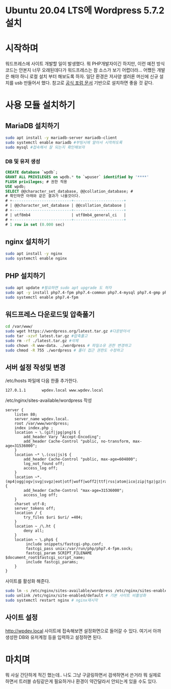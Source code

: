 Ubuntu 20.04 LTS에 Wordpress 5.7.2 설치
======================================

# 시작하며

워드프레스에 사이트 개발할 일이 발생했다.
뭐 PHP개발자이긴 하지만, 이런 예전 방식 코드는 안본지 너무 오래된데다가 워드프레스는 참 소스가 보기 어렵더라...
어쨌든 개발은 해야 하니 로컬 설치 부터 해보도록 하자.
일단 환경은 저사양 셀러론 머신에 신규 설치를 usb 만들어서 했다.
참고로 [공식 포럼 문서](https://wordpress.org/support/article/how-to-install-wordpress) 기반으로 설치하면 좋을 것 같다.

# 사용 모듈 설치하기

## MariaDB 설치하기

```bash
sudo apt install -y mariadb-server mariadb-client
sudo systemctl enable mariadb #부팅시에 알아서 시작하도록
sudo mysql #접속해서 잘 되는지 확인해보자
```

### DB 및 유저 생성

```sql
CREATE database `wpdb`;
GRANT ALL PRIVILEGES on wpdb.* to `wpuser` identified by '****'
FLUSH privileges; # 권한 적용
USE wpdb;
SELECT @@character_set_database, @@collation_database; # 
# 확인하면 아래와 같은 결과가 나올것이다.
# +--------------------------+----------------------+
# | @@character_set_database | @@collation_database |
# +--------------------------+----------------------+
# | utf8mb4                  | utf8mb4_general_ci   |
# +--------------------------+----------------------+
# 1 row in set (0.000 sec)
```

## nginx 설치하기

```bash
sudo apt install -y nginx
sudo systemctl enable nginx
```

## PHP 설치하기

```bash
sudo apt update #필요하면 sudo apt upgrade 도 하자
sudo apt -y install php7.4-fpm php7.4-common php7.4-mysql php7.4-gmp php7.4-curl php7.4-intl php7.4-mbstring php7.4-xmlrpc php7.4-gd php7.4-xml php7.4-cli php7.4-zip zip unzip
sudo systemctl enable php7.4-fpm
```

## 워드프레스 다운로드및 압축풀기

```bash
cd /var/www/
sudo wget https://wordpress.org/latest.tar.gz #다운받아서
sudo tar -xzvf latest.tar.gz #압축풀고
sudo rm -rf ./latest.tar.gz #삭제
sudo chown -R www-data. ./wordpress # 파일소유 권한 변경하고
sudo chmod -R 755 ./wordpress # 폴더 접근 권한도 수정하고

```

## 서버 설정 작성및 변경

/etc/hosts 파일에 다음 한줄 추가한다.
```
127.0.1.1       wpdev.local www.wpdev.local
```

/etc/nginx/sites-available/wordpress 작성
```
server {
    listen 80;
    server_name wpdev.local.
    root /var/www/wordpress;
    index index.php ;
    location ~ \.(gif|jpg|png)$ {
        add_header Vary "Accept-Encoding";
        add_header Cache-Control "public, no-transform, max-age=31536000";
    }
    location ~* \.(css|js)$ {
        add_header Cache-Control "public, max-age=604800";
        log_not_found off;
        access_log off;
    }
    location ~*.(mp4|ogg|ogv|svg|svgz|eot|otf|woff|woff2|ttf|rss|atom|ico|zip|tgz|gz|rar|bz2|doc|xls|exe|ppt|tar|mid|midi|wav|bmp|rtf|cur)$ {
        add_header Cache-Control "max-age=31536000";
        access_log off;
    }
    charset utf-8;
    server_tokens off;
    location / {
        try_files $uri $uri/ =404;
    }
    location ~ /\.ht {
        deny all;
    }
    location ~ \.php$ {
         include snippets/fastcgi-php.conf;
         fastcgi_pass unix:/var/run/php/php7.4-fpm.sock;
         fastcgi_param SCRIPT_FILENAME $document_root$fastcgi_script_name;
         include fastcgi_params;
    }
}

```
사이트를 활성화 해준다.
```bash
sudo ln -s /etc/nginx/sites-available/wordpress /etc/nginx/sites-enabled/
sudo unlink /etc/nginx/site-enabled/default # 기본 사이트 비활성화
sudo systemctl restart nginx # nginx재시작
```

## 사이트 설정
http://wpdev.local 사이트에 접속해보면 설정화면으로 들어갈 수 있다.
여기서 아까 생성한 DB와 유저계정 등을 입력하고 설정하면 된다.

# 마치며
뭐 사실 간단하게 적긴 했는데.. 나도 그냥 구글링하면서 검색하면서 쓴거라 뭐 실제로 하면서 트러블 슈팅같은게 필요하거나 환경이 약간달라서 안되는게 있을 수도 있다.
